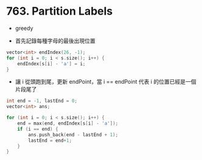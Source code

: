 # 763. Partition Labels

+ greedy

+ 首先記錄每種字母的最後出現位置
```c++
vector<int> endIndex(26, -1);
for (int i = 0; i < s.size(); i++) {
	endIndex[s[i] - 'a'] = i;
}
```

+ 讓 i 從頭跑到尾，更新 endPoint，當 i == endPoint 代表 i 的位置已經是一個片段尾了

```c++
int end = -1, lastEnd = 0;
vector<int> ans;

for (int i = 0; i < s.size(); i++) {
	end = max(end, endIndex[s[i] - 'a']);
	if (i == end) {
		ans.push_back(end - lastEnd + 1);
		lastEnd = end+1;
	}
}
```